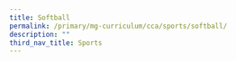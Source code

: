 ```yaml
---
title: Softball
permalink: /primary/mg-curriculum/cca/sports/softball/
description: ""
third_nav_title: Sports
---
```

